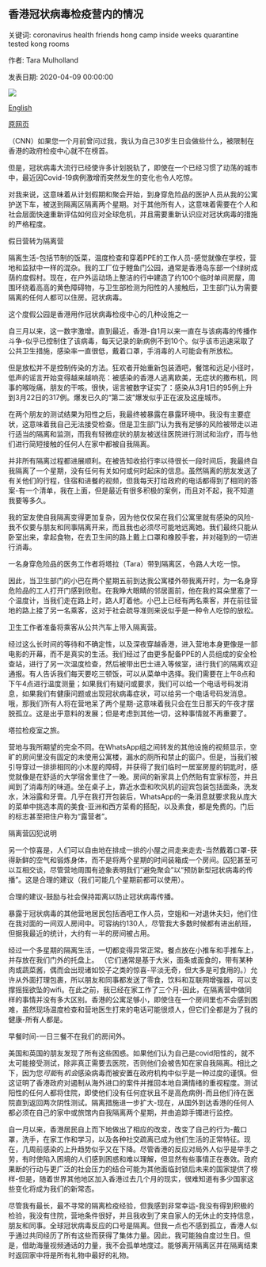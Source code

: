 ## 香港冠状病毒检疫营内的情况

关键词: coronavirus health friends hong camp inside weeks quarantine tested kong rooms

作者: Tara Mulholland

发表日期: 2020-04-09 00:00:00

![](https://cdn.cnn.com/cnnnext/dam/assets/200408172822-hk-quarantine-camp-super-tease.jpg)

[English](What%20it%27s%20like%20inside%20a%20Hong%20Kong%20coronavirus%20quarantine%20camp.md)

[原网页](https://edition.cnn.com/2020/04/09/homepage2/hong-kong-coronavirus-quarantine-diary-intl-hnk/index.html)

（CNN）如果您一个月前曾问过我，我认为自己30岁生日会做些什么，被限制在香港的政府检疫中心就不在榜首。

但是，冠状病毒大流行已经使许多计划脱轨了，即使在一个已经习惯了动荡的城市中，最近因Covid-19病例激增而突然发生的变化也令人吃惊。

对我来说，这意味着从计划假期和聚会开始，到身穿危险品的医护人员从我的公寓护送下车，被送到隔离区隔离两个星期。对于其他所有人，这意味着需要在个人和社会层面快速重新评估如何应对全球危机，并且需要重新认识应对冠状病毒的措施的严格程度。

假日营转为隔离营

隔离生活-包括节制的饭菜，温度检查和穿着PPE的工作人员-感觉就像在学校，营地和监狱中一样的混杂。我的工厂位于鲤鱼门公园，通常是香港岛东部一个绿树成荫的度假村。现在，在户外运动场上整洁的行中建造了约100个临时单间房屋，周围环绕着高高的黄色障碍物，与卫生部检测为阳性的人接触后，卫生部门认为需要隔离的任何人都可以住房。冠状病毒。

这个度假公园是香港用作冠状病毒检疫中心的几种设施之一

自三月以来，这一数字激增。直到最近，香港-自1月以来一直在与该病毒的传播作斗争-似乎已控制住了该病毒，每天记录的新病例不到10个。似乎该市迅速采取了公共卫生措施，感染率一直很低，戴着口罩，手消毒的人可能会有所放松。

但是放松并不是控制传染的方法。狂欢者开始重新包装酒吧，餐馆和远足小径时，低声的谣言开始变得越来越响亮：被感染的香港人逃离欧美，无症状的撒布机，同事的喉咙痛，朋友的干咳。很快，谣言被数字证实了：感染从3月1日的95例上升到3月22日的317例。爆发已久的“第二波”爆发似乎正在波及这座城市。

在两个朋友的测试结果为阳性之后，我最终被暴露在暴露环境中。我没有主要症状，这意味着我自己无法接受检查。但是卫生部门认为我有足够的风险被带走以进行适当的隔离和监测，而我有轻微症状的朋友被送往医院进行测试和治疗，而与他们进行简短接触的任何人在家中都被自我隔离。

并非所有隔离过程都进展顺利。在被告知收拾行李以待很长一段时间后，我最终自我隔离了一个星期，没有任何有关如何或何时起床的信息。虽然隔离的朋友发送了有关他们的行程，住宿和进餐的视频，但我每天打给政府的电话都得到了相同的答案-有一个清单，我在上面，但是最近有很多积极的案例，而且对不起，我不知道我要等多久。

我的室友使自我隔离变得更加复杂，因为他仅仅呆在我们公寓里就有感染的风险-我不仅要与朋友和同事隔离开来，而且我也必须尽可能地远离她。我们最终只能从卧室出来，拿起食物，在去卫生间的路上戴上口罩和橡胶手套，并对碰到的一切进行消毒。

一名身穿危险品的医务工作者将塔拉（Tara）带到隔离区，令路人大吃一惊。

因此，当卫生部门的小巴在两个星期五前到达我公寓楼外带我离开时，为一名身穿危险品的工人打开门感到欣慰。在我睁大眼睛的邻居面前，他在我的耳朵里塞了一个温度计，当我们走在路上时，路人盯着他。小巴上已经有两名乘客，并在前往营地的路上接了另一名乘客，这对于社会疏导准则来说似乎是一种令人吃惊的放松。

卫生工作者准备将乘客从公共汽车上带入隔离营。

经过这么长时间的等待和不确定性，以及深夜穿越香港，进入营地本身更像是一部电影的开幕，而不是真实的生活。我们经过了由更多配备PPE的人员组成的安全检查站，进行了另一次温度检查，然后被带出巴士进入等候室，进行我们的隔离欢迎通报。有人告诉我们每天要吃三顿饭，可以从菜单中选择。我们需要在上午8点和下午4点进行温度测量；如果我们有疑问或要求，我们可以给一个电话号码发消息，如果我们有健康问题或出现冠状病毒症状，可以给另一个电话号码发消息。哦，那我们所有人将在营地呆了两个星期-这意味着我只会在生日那天的午夜才摆脱孤立。这是出乎意料的发展；但是考虑到其他一切，这种事情就不再重要了。

塔拉检疫室之旅。

营地与我所期望的完全不同。在WhatsApp组之间转发的其他设施的视频显示，空旷的房间里没有固定的未使用公寓楼，漏水的厕所和禁止的窗户。但是，当我们被引导穿过一排排相同的小木屋的障碍，并获得了我们临时一居室房屋的钥匙时，感觉就像是在舒适的大学宿舍里住了一晚。房间的新家具上仍然贴有宜家标签，并且闻到了消毒剂的味道。坐在桌子上，靠近水壶和吹风机的迎宾包装包括面条，洗发水，沐浴露和牙膏。几乎在我打开包装后，WhatsApp的一条消息就要求我从庞大的菜单中挑选本周的美食-亚洲和西方菜肴的搭配，以及素食，都是免费的。门后的标志甚至把住户称为“露营者”。

隔离营囚犯说明

另一个惊喜是，人们可以自由地在排成一排的小屋之间走来走去-当然戴着口罩-获得新鲜的空气和锻炼身体，而不是将两个星期的时间装箱成一个房间。囚犯甚至可以互相交谈，尽管营地周围有迹象表明我们“避免聚会”以“预防新型冠状病毒的传播”。这是合理的建议（我们可能几个星期前都可以使用）。

合理的建议-鼓励与社会保持距离以防止冠状病毒传播。

暴露于冠状病毒的其他营地居民包括酒吧工作人员，空姐和一对退休夫妇，他们住在我对面的一间双人房间中。可容纳约130人，尽管我大多数时候都有进出航班，但据我最近的统计，大约有一半的房间被占用。

经过一个多星期的隔离生活，一切都变得异常正常。餐点放在小推车和手推车上，并存放在我们门外的托盘上。 （它们通常是基于大米，面条或面食的，带有某种肉或蔬菜酱，偶而会出现诸如饺子之类的惊喜-平淡无奇，但大多是可食用的。）允许从外面打理包裹，所以朋友和同事都发送了零食，饮料和互联网增强器，可以支撑摇摇欲坠的wifi。在此之前，我已经在家工作了三个月-因此，在隔离营中做同样的事情并没有多大区别。香港的公寓足够小，即使住在一个房间里也不会感到困难，虽然现场温度检查和营地医生打来的电话可能很烦人，但它们全都是为了我的健康-所有人都是。

早餐时间-一日三餐不在我们的房间外。

美国和英国的朋友发现了所有这些困惑。如果他们认为自己是covid阳性的，就不太可能接受测试，除非真正需要去医院，否则他们会被告知在家自我隔离。相比之下，因为您*可能*有*机会*感染病毒而被安置在政府机构中似乎是一种过度的谨慎。但这证明了香港政府对遏制从海外进口的案件并推回本地自满情绪的重视程度。测试阳性的任何人都将住院，即使他们没有任何症状且不是高危病例-而且他们待在医院直到返回两次阴性测试。隔离措施进一步扩大-现在，从国外到达香港的任何人都必须在自己的家中或旅馆内自我隔离两个星期，并由追踪手镯进行监控。

自一月以来，香港居民自上而下地做出了相应的改变，改变了自己的行为-戴口罩，洗手，在家工作和学习，以及各种社交疏离已成为他们生活的正常特征。现在，几周前感染的上升趋势似乎又在下降。尽管香港的反应对局外人似乎是举手之劳，有时使陷入困境的人们感到困惑和难以理解，但显然有些事情正在奏效。政府果断的行动与更广泛的社会压力的结合可能为其他面临封锁后未来的国家提供了榜样-但是，随着世界其他地区加入香港过去几个月的现实，很难知道有多少国家这些变化将成为我们的新常态。

尽管我有最长，最不寻常的隔离检疫经验，但我感到非常幸运-我没有得到积极的检验，我没有住院，营地条件很好，并且我收到了来自家人的无休止的支持信息，朋友和同事。全球冠状病毒反应的口号是隔离。但我一点也不感到孤立，香港人似乎通过共同经历了所有这些而获得了集体力量。因此，我可能独自度过生日。但是，借助海量视频通话的力量，我不会孤单地度过。能够离开隔离区并在隔离结束时返回家中将是所有礼物中最好的礼物。